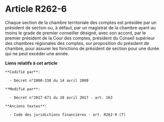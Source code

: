 # Article R262-6

Chaque section de la chambre territoriale des comptes est présidée par un président de section ou, à défaut, par un magistrat
de la chambre ayant au moins le grade de premier conseiller désigné, avec son accord, par le premier président de la Cour des
comptes, président du Conseil supérieur des chambres régionales des comptes, sur proposition du président de chambre, pour
assurer les fonctions de président de section pour une durée qui ne peut excéder une année.

**Liens relatifs à cet article**

	**Codifié par**:

	  - Décret n°2000-338 du 14 avril 2000

	**Modifié par**:

	  - Décret n°2017-671 du 28 avril 2017 - art. 163

	**Anciens textes**:

	  - Code des juridictions financières - art. R262-9 (T)
